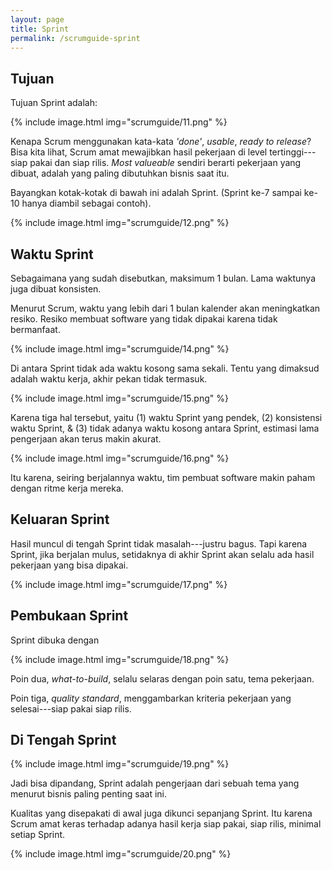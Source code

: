 ```yaml
---
layout: page
title: Sprint
permalink: /scrumguide-sprint
---
```


## Tujuan

Tujuan Sprint adalah:

{% include image.html
            img="scrumguide/11.png"
            %}

Kenapa Scrum menggunakan kata-kata *'done'*, *usable*, *ready to release*? Bisa kita lihat, Scrum amat mewajibkan hasil pekerjaan di level tertinggi---siap pakai dan siap rilis. *Most valueable* sendiri berarti pekerjaan yang dibuat, adalah yang paling dibutuhkan bisnis saat itu.

Bayangkan kotak-kotak di bawah ini adalah Sprint. (Sprint ke-7 sampai ke-10 hanya diambil sebagai contoh).

{% include image.html
            img="scrumguide/12.png"
            %}

## Waktu Sprint

Sebagaimana yang sudah disebutkan, maksimum 1 bulan. Lama waktunya juga dibuat konsisten.

Menurut Scrum, waktu yang lebih dari 1 bulan kalender akan meningkatkan resiko. Resiko membuat software yang tidak dipakai karena tidak bermanfaat.

{% include image.html
            img="scrumguide/14.png"
            %}

Di antara Sprint tidak ada waktu kosong sama sekali. Tentu yang dimaksud adalah waktu kerja, akhir pekan tidak termasuk.

{% include image.html
            img="scrumguide/15.png"
            %}

Karena tiga hal tersebut, yaitu (1) waktu Sprint yang pendek, (2) konsistensi waktu Sprint, & (3) tidak adanya waktu kosong antara Sprint, estimasi lama pengerjaan akan terus makin akurat.

{% include image.html
            img="scrumguide/16.png"
            %}

Itu karena, seiring berjalannya waktu, tim pembuat software makin paham dengan ritme kerja mereka.

## Keluaran Sprint

Hasil muncul di tengah Sprint tidak masalah---justru bagus. Tapi karena Sprint, jika berjalan mulus, setidaknya di akhir Sprint akan selalu ada hasil pekerjaan yang bisa dipakai.

{% include image.html
            img="scrumguide/17.png"
            %}

## Pembukaan Sprint

Sprint dibuka dengan

{% include image.html
            img="scrumguide/18.png"
            %}

Poin dua, *what-to-build*, selalu selaras dengan poin satu, tema pekerjaan.

Poin tiga, *quality standard*, menggambarkan kriteria pekerjaan yang selesai---siap pakai siap rilis.

## Di Tengah Sprint

{% include image.html
            img="scrumguide/19.png"
            %}

Jadi bisa dipandang, Sprint adalah pengerjaan dari sebuah tema yang menurut bisnis paling penting saat ini.

Kualitas yang disepakati di awal juga dikunci sepanjang Sprint. Itu karena Scrum amat keras terhadap adanya hasil kerja siap pakai, siap rilis, minimal setiap Sprint.

{% include image.html
            img="scrumguide/20.png"
            %}
